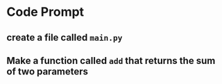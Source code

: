 # Code Prompt

## create a file called `main.py`
## Make a function called `add` that returns the sum of two parameters
